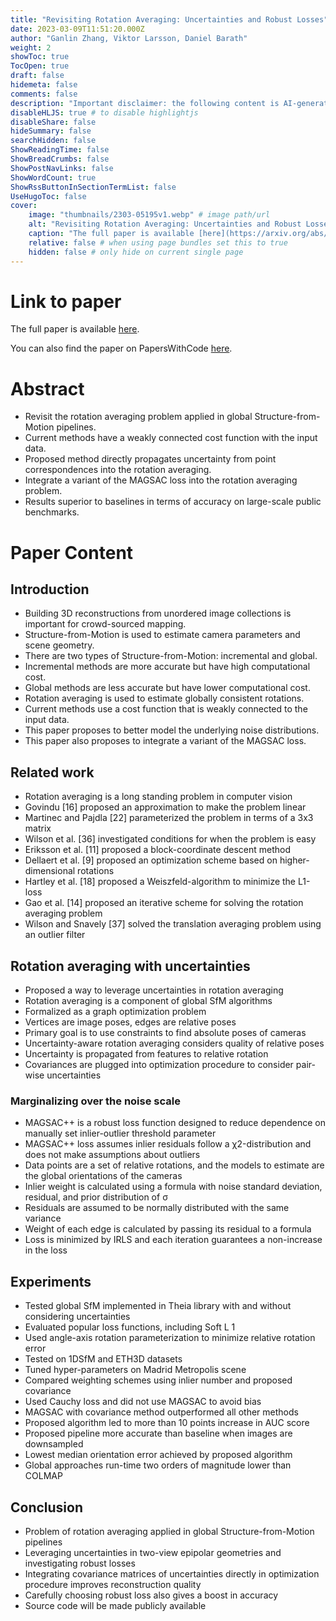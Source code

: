 ```yaml
---
title: "Revisiting Rotation Averaging: Uncertainties and Robust Losses"
date: 2023-03-09T11:51:20.000Z
author: "Ganlin Zhang, Viktor Larsson, Daniel Barath"
weight: 2
showToc: true
TocOpen: true
draft: false
hidemeta: false
comments: false
description: "Important disclaimer: the following content is AI-generated, please make sure to fact check the presented information by reading the full paper."
disableHLJS: true # to disable highlightjs
disableShare: false
hideSummary: false
searchHidden: false
ShowReadingTime: false
ShowBreadCrumbs: false
ShowPostNavLinks: false
ShowWordCount: true
ShowRssButtonInSectionTermList: false
UseHugoToc: false
cover:
    image: "thumbnails/2303-05195v1.webp" # image path/url
    alt: "Revisiting Rotation Averaging: Uncertainties and Robust Losses" # alt text
    caption: "The full paper is available [here](https://arxiv.org/abs/2303.05195)." # display caption under cover
    relative: false # when using page bundles set this to true
    hidden: false # only hide on current single page
---
```


# Link to paper
The full paper is available [here](https://arxiv.org/abs/2303.05195).

You can also find the paper on PapersWithCode [here](https://paperswithcode.com/paper/revisiting-rotation-averaging-uncertainties).

# Abstract
- Revisit the rotation averaging problem applied in global Structure-from-Motion pipelines.
- Current methods have a weakly connected cost function with the input data.
- Proposed method directly propagates uncertainty from point correspondences into the rotation averaging.
- Integrate a variant of the MAGSAC loss into the rotation averaging problem.
- Results superior to baselines in terms of accuracy on large-scale public benchmarks.

# Paper Content

## Introduction
- Building 3D reconstructions from unordered image collections is important for crowd-sourced mapping.
- Structure-from-Motion is used to estimate camera parameters and scene geometry.
- There are two types of Structure-from-Motion: incremental and global.
- Incremental methods are more accurate but have high computational cost.
- Global methods are less accurate but have lower computational cost.
- Rotation averaging is used to estimate globally consistent rotations.
- Current methods use a cost function that is weakly connected to the input data.
- This paper proposes to better model the underlying noise distributions.
- This paper also proposes to integrate a variant of the MAGSAC loss.

## Related work
- Rotation averaging is a long standing problem in computer vision
- Govindu [16] proposed an approximation to make the problem linear
- Martinec and Pajdla [22] parameterized the problem in terms of a 3x3 matrix
- Wilson et al. [36] investigated conditions for when the problem is easy
- Eriksson et al. [11] proposed a block-coordinate descent method
- Dellaert et al. [9] proposed an optimization scheme based on higher-dimensional rotations
- Hartley et al. [18] proposed a Weiszfeld-algorithm to minimize the L1-loss
- Gao et al. [14] proposed an iterative scheme for solving the rotation averaging problem
- Wilson and Snavely [37] solved the translation averaging problem using an outlier filter

## Rotation averaging with uncertainties
- Proposed a way to leverage uncertainties in rotation averaging
- Rotation averaging is a component of global SfM algorithms
- Formalized as a graph optimization problem
- Vertices are image poses, edges are relative poses
- Primary goal is to use constraints to find absolute poses of cameras
- Uncertainty-aware rotation averaging considers quality of relative poses
- Uncertainty is propagated from features to relative rotation
- Covariances are plugged into optimization procedure to consider pair-wise uncertainties

### Marginalizing over the noise scale
- MAGSAC++ is a robust loss function designed to reduce dependence on manually set inlier-outlier threshold parameter
- MAGSAC++ loss assumes inlier residuals follow a χ2-distribution and does not make assumptions about outliers
- Data points are a set of relative rotations, and the models to estimate are the global orientations of the cameras
- Inlier weight is calculated using a formula with noise standard deviation, residual, and prior distribution of σ
- Residuals are assumed to be normally distributed with the same variance
- Weight of each edge is calculated by passing its residual to a formula
- Loss is minimized by IRLS and each iteration guarantees a non-increase in the loss

## Experiments
- Tested global SfM implemented in Theia library with and without considering uncertainties
- Evaluated popular loss functions, including Soft L 1
- Used angle-axis rotation parameterization to minimize relative rotation error
- Tested on 1DSfM and ETH3D datasets
- Tuned hyper-parameters on Madrid Metropolis scene
- Compared weighting schemes using inlier number and proposed covariance
- Used Cauchy loss and did not use MAGSAC to avoid bias
- MAGSAC with covariance method outperformed all other methods
- Proposed algorithm led to more than 10 points increase in AUC score
- Proposed pipeline more accurate than baseline when images are downsampled
- Lowest median orientation error achieved by proposed algorithm
- Global approaches run-time two orders of magnitude lower than COLMAP

## Conclusion
- Problem of rotation averaging applied in global Structure-from-Motion pipelines
- Leveraging uncertainties in two-view epipolar geometries and investigating robust losses
- Integrating covariance matrices of uncertainties directly in optimization procedure improves reconstruction quality
- Carefully choosing robust loss also gives a boost in accuracy
- Source code will be made publicly available
